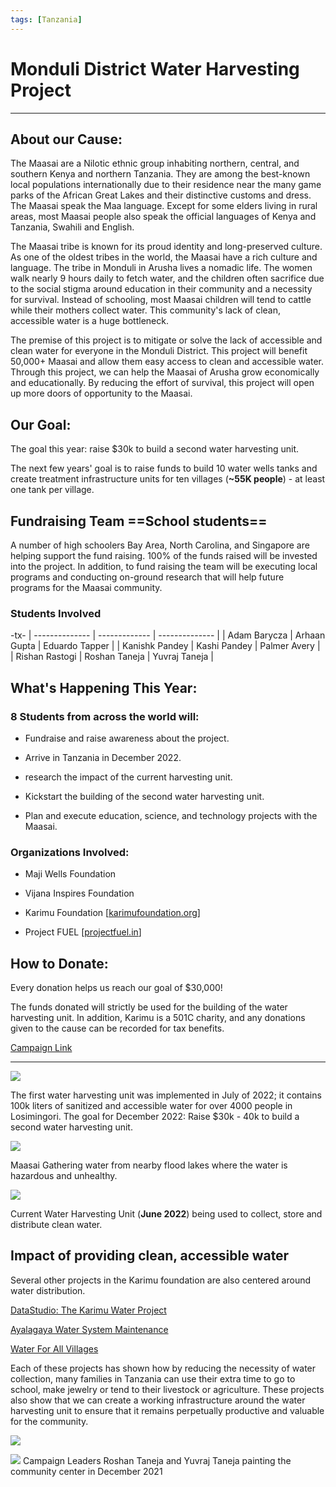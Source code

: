 ```yaml
---
tags: [Tanzania]
---
```


# Monduli District Water Harvesting Project

---

## About our Cause:

The Maasai are a Nilotic ethnic group inhabiting northern, central, and southern Kenya and northern Tanzania. They are among the best-known local populations internationally due to their residence near the many game parks of the African Great Lakes and their distinctive customs and dress. The Maasai speak the Maa language. Except for some elders living in rural areas, most Maasai people also speak the official languages of Kenya and Tanzania, Swahili and English.

The Maasai tribe is known for its proud identity and long-preserved culture. As one of the oldest tribes in the world, the Maasai have a rich culture and language. The tribe in Monduli in Arusha lives a nomadic life. The women walk nearly 9 hours daily to fetch water, and the children often sacrifice due to the social stigma around education in their community and a necessity for survival. Instead of schooling, most Maasai children will tend to cattle while their mothers collect water. This community's lack of clean, accessible water is a huge bottleneck.

The premise of this project is to mitigate or solve the lack of accessible and clean water for everyone in the Monduli District. This project will benefit 50,000+ Maasai and allow them easy access to clean and accessible water. Through this project, we can help the Maasai of Arusha grow economically and educationally. By reducing the effort of survival, this project will open up more doors of opportunity to the Maasai.

## Our Goal:

The goal this year: raise $30k to build a second water harvesting unit.

The next few years' goal is to raise funds to build 10 water wells tanks and create treatment infrastructure units for ten villages (__~55K people__) - at least one tank per village.

## Fundraising Team ==School students==

A number of high schoolers Bay Area, North Carolina, and Singapore are helping support the fund raising. 100% of the funds raised will be invested into the project. In addition, to fund raising the team will be executing local programs and conducting on-ground research that will help future programs for the Maasai community. 

### Students Involved

-tx-
| -------------- | ------------- | -------------- |
| Adam Barycza   | Arhaan Gupta  | Eduardo Tapper |
| Kanishk Pandey | Kashi Pandey  | Palmer Avery   |
| Rishan Rastogi | Roshan Taneja | Yuvraj Taneja  |


## What's Happening This Year:

### 8 Students from across the world will:

-   Fundraise and raise awareness about the project.
    
-   Arrive in Tanzania in December 2022.
    
-   research the impact of the current harvesting unit.
    
-   Kickstart the building of the second water harvesting unit.
    
-   Plan and execute education, science, and technology projects with the Maasai.

### Organizations Involved:

-   Maji Wells Foundation
    
-   Vijana Inspires Foundation
    
-   Karimu Foundation [[karimufoundation.org](https://www.karimufoundation.org/)]
    
-   Project FUEL [[projectfuel.in](http://projectfuel.in)]

## How to Donate:
Every donation helps us reach our goal of $30,000!

The funds donated will strictly be used for the building of the water harvesting unit. In addition, Karimu is a 501C charity, and any donations given to the cause can be recorded for tax benefits.

[Campaign Link](https://campaigns.karimufoundation.org/campaign/maasai-water-harvesting-project/c446640)

---
![](https://lh6.googleusercontent.com/hWkd44ojUDFFDv9i0rxdAXQRyRRojkfLkmzsuYvQO01V6ku6GAx4Eqh9vfxmK6458aC6KngaLQZUMkgO8nfmBrKPhvkAXBdudKdtk7l3grrgfWBuoBcH6gNcvPA18Z0EuntbvCfVMkQmFt-yxmVtIL3KZOczK16_xcVfXMsy41RXAuaQd7uAp-eAGPEq_A)

The first water harvesting unit was implemented in July of 2022; it contains 100k liters of sanitized and accessible water for over 4000 people in Losimingori. The goal for December 2022: Raise $30k - 40k to build a second water harvesting unit.

![](https://lh5.googleusercontent.com/uhxeLaGbjyyk418OZjg_hMz47JfZ-_Q3TDvmXcduzFSyiCbKOe3qn4-BAx44uXOfSHxXNBCkV-88r_In1ps8_men7ebIX-BysC_ZZh1A_uyZr_p6cvu31XJmWWuIXPKHV2xb5jprRlBjb6a0FRVLLWG5rfJehzj-WMfED0QY6klk2Z3L7V8H_k0OFLNWig)

Maasai Gathering water from nearby flood lakes where the water is hazardous and unhealthy.

![](https://lh6.googleusercontent.com/c25w4Xn14wir-g8VQTWAnrUp_EQbmc2XZDGqgf-So-SZ1Cdlv1ZGX2h_NUXdaUfxBsRVwkDgVpdrEBb0nwRhJ9gS_sOL8R9DOsHkk7AXdYjJ_j8c-scLnUk4ATrtPU-mFiksq5dZOUpvlLkg26XGQhUmqUYSoPxtPRdpwIvnZZNiHr8-zEYe-09iou264g)

Current Water Harvesting Unit (__June 2022__) being used to collect, store and distribute clean water.

## Impact of providing clean, accessible water

Several other projects in the Karimu foundation are also centered around water distribution.

[DataStudio: The Karimu Water Project](https://datastudio.google.com/u/0/reporting/419e7887-521f-4dae-b782-3dda936b0b9d/page/FDqSC)

[Ayalagaya Water System Maintenance](https://karimufoundation.org/our-projects/Ayalagaya-Water-System-Maintenance)

[Water For All Villages](https://karimufoundation.org/our-projects/2018-water-for-all-villages)

Each of these projects has shown how by reducing the necessity of water collection, many families in Tanzania can use their extra time to go to school, make jewelry or tend to their livestock or agriculture. These projects also show that we can create a working infrastructure around the water harvesting unit to ensure that it remains perpetually productive and valuable for the community.

![](https://lh6.googleusercontent.com/j3phWkRnU3FgqcjQXXDyWVK8urSp0ZgoseOTlqk6TGvPQR_afDWC4sYc-wY_LtgDDPRhcUS-BXSgoyFE0OgMwKlNI-5MLwgKBsj92H3SUkLrRe5FPFdS3upfq2Sca0UE8Hbhl1_2RC2g097wy6BZq8i5mz3JGG22DmpG-l9EhMCbwRDFNabA7vE1NiWF)

  

![](https://lh4.googleusercontent.com/PkpciopX1ca3NSRm-gaMyNwK2KLF8LmoZlroaabE-NJH7_G1jm80JYWEbHsK26MJo3KqVXvciraFdraRwsmUsGCSMPXZgrHxF96vfHcKducAzcG5l5UCuDTIY2Y-HRPbdxfX1rx33VmVzS8Zp4q5YC_AatRbXxAiuOACEmN3RwS2ZYs6lnVdraN_LGbW2Q)
Campaign Leaders Roshan Taneja and Yuvraj Taneja painting the community center in December 2021